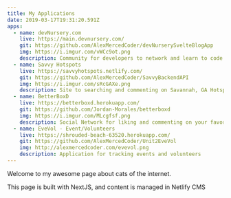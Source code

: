 ```yaml
---
title: My Applications
date: 2019-03-17T19:31:20.591Z
apps:
  - name: devNursery.com
    live: https://main.devnursery.com/
    git: https://github.com/AlexMercedCoder/devNurserySvelteBlogApp
    img: https://i.imgur.com/vWCc9ot.png
    description: Community for developers to network and learn to code. Created with React/Typescript.
  - name: Savvy Hotspots
    live: https://savvyhotspots.netlify.com/
    git: https://github.com/AlexMercedCoder/SavvyBackendAPI
    img: https://i.imgur.com/sRcGAXe.png
    description: Site to searching and commenting on Savannah, GA Hotspots! Created with React/PHP/Postgres
  - name: BetterBoxD
    live: https://betterboxd.herokuapp.com/
    git: https://github.com/Jordan-Morales/betterboxd
    img: https://i.imgur.com/MLcgfsf.png
    description: Social Network for liking and commenting on your favorite movies, created with AngularJS, Express and MongoDB
  - name: EveVol - Event/Volunteers
    live: https://shrouded-beach-63520.herokuapp.com/
    git: https://github.com/AlexMercedCoder/Unit2EveVol
    img: http://alexmercedcoder.com/evevol.png
    description: Application for tracking events and volunteers
---
```

Welcome to my awesome page about cats of the internet.

This page is built with NextJS, and content is managed in Netlify CMS